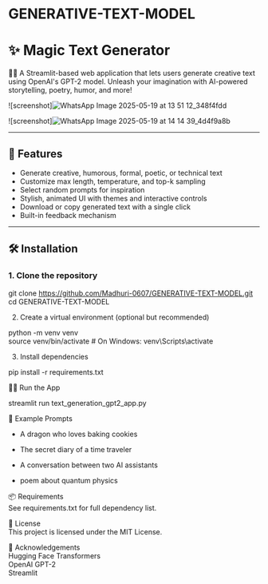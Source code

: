 



# GENERATIVE-TEXT-MODEL

# ✨ Magic Text Generator

🧙‍♂️ A Streamlit-based web application that lets users generate creative text using OpenAI's GPT-2 model. Unleash your imagination with AI-powered storytelling, poetry, humor, and more!

![screenshot]![WhatsApp Image 2025-05-19 at 13 51 12_348f4fdd](https://github.com/user-attachments/assets/0102aa37-206d-4f8c-a101-88c9ac788fe4)

![screenshot]![WhatsApp Image 2025-05-19 at 14 14 39_4d4f9a8b](https://github.com/user-attachments/assets/a0c931fb-dd68-4538-ae48-8368f2086e06)




---


## 🚀 Features

- Generate creative, humorous, formal, poetic, or technical text
- Customize max length, temperature, and top-k sampling
- Select random prompts for inspiration
- Stylish, animated UI with themes and interactive controls
- Download or copy generated text with a single click
- Built-in feedback mechanism

---

## 🛠️ Installation

### 1. Clone the repository

git clone https://github.com/Madhuri-0607/GENERATIVE-TEXT-MODEL.git  
cd GENERATIVE-TEXT-MODEL

2. Create a virtual environment (optional but recommended)  


python -m venv venv  
source venv/bin/activate   # On Windows: venv\Scripts\activate  

3. Install dependencies  

pip install -r requirements.txt  

🧙‍♀️ Run the App  

streamlit run text_generation_gpt2_app.py  


🧪 Example Prompts  
* A dragon who loves baking cookies  

* The secret diary of a time traveler  

* A conversation between two AI assistants  

* poem about quantum physics  

📦 Requirements   
See requirements.txt for full dependency list.  

📜 License  
This project is licensed under the MIT License.  

🙏 Acknowledgements  
Hugging Face Transformers    
OpenAI GPT-2     
Streamlit  





